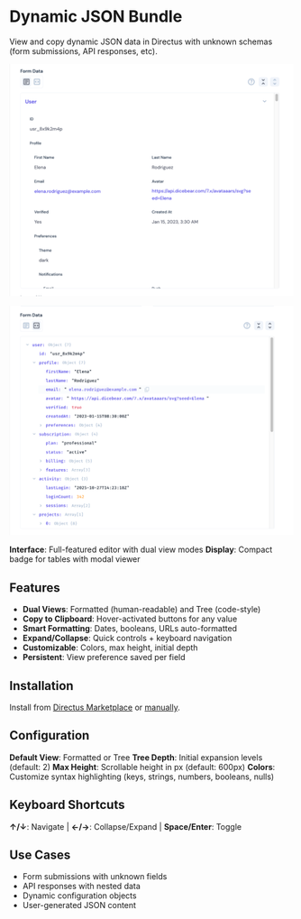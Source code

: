 # Dynamic JSON Bundle

View and copy dynamic JSON data in Directus with unknown schemas (form submissions, API responses, etc).

![Formatted View Example](https://raw.githubusercontent.com/bryantgillespie/directus-extensions/main/packages/dynamic-json/docs/dynamic-json-formatted-view.png)

![Tree View Example](https://raw.githubusercontent.com/bryantgillespie/directus-extensions/main/packages/dynamic-json/docs/dynamic-json-tree-view.png)

**Interface**: Full-featured editor with dual view modes
**Display**: Compact badge for tables with modal viewer

## Features

- **Dual Views**: Formatted (human-readable) and Tree (code-style)
- **Copy to Clipboard**: Hover-activated buttons for any value
- **Smart Formatting**: Dates, booleans, URLs auto-formatted
- **Expand/Collapse**: Quick controls + keyboard navigation
- **Customizable**: Colors, max height, initial depth
- **Persistent**: View preference saved per field

## Installation

Install from [Directus Marketplace](https://marketplace.directus.io) or [manually](https://docs.directus.io/extensions/installing-extensions.html).

## Configuration

**Default View**: Formatted or Tree
**Tree Depth**: Initial expansion levels (default: 2)
**Max Height**: Scrollable height in px (default: 600px)
**Colors**: Customize syntax highlighting (keys, strings, numbers, booleans, nulls)

## Keyboard Shortcuts

**↑/↓**: Navigate | **←/→**: Collapse/Expand | **Space/Enter**: Toggle

## Use Cases

- Form submissions with unknown fields
- API responses with nested data
- Dynamic configuration objects
- User-generated JSON content
